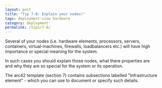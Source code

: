 ```yaml
---
layout: post
title: "Tip 7-8: Explain your nodes!"
tags: deployment-view hardware
category: deployment
permalink: /tips/7-8/
---
```


Several of your nodes (i.e. hardware elements, processors, servers,
  containers, virtual-machines, firewalls, loadbalancers etc.)
  will have high importance or special meaning for the system.

In such cases you should explain those nodes, what there properties
are and why they are so special for the system or its operation.

The arc42 template (section 7) contains subsections labelled
"Infrastructure element" - which you can use to document or
specify such details. 
